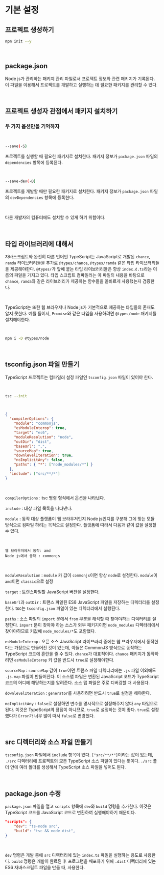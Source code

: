 # 기본 설정
## 프로젝트 생성하기

```bash
npm init --y
```
<br>

## package.json
Node js가 관리하는 패키지 관리 파일로서 프로젝트 정보와 관련 패키지가 기록된다.
이 파일을 이용해서 프로젝트를 개발하고 실행하는 데 필요한 패키지를 관리할 수 있다.

<br>

## 프로젝트 생성자 관점에서 패키지 설치하기

### 두 가지 옵션만을 기억하자

<br>

```bash
--save(-S)
```
프로젝트를 실행할 때 필요한 패키지로 설치한다. 
패키지 정보가 `package.json` 파일의 `dependencies` 항목에 등록된다.

<br>

```bash
--save-dev(-D)
```
프로젝트를 개발할 때만 필요한 패키지로 설치한다. 
패키지 정보가 `package.json` 파일의 `devDependencies` 항목에 등록한다.

<br>

다른 개발자의 컴퓨터에도 설치할 수 있게 하기 위함이다.

<br>

## 타입 라이브러리에 대해서
자바스크립트와 완전히 다른 언어인 TypeScript는 JavaScript로 개발된 `chance`, `ramda` 라이브러리들을 
추가로 `@types/chance`, `@types/ramda` 같은 타입 라이브러리들을 제공해야한다. `@types/`가 앞에 붙는 타입 라이브러리들은 항상 `index.d.ts`라는 이름의 파일을 가지고 있다. 타입 스크립트 컴파일러는 이 파일의 내용을
바탕으로 `chance`, `ramda`와 같은 라이브러리가 제공하는 함수들을 올바르게 사용했는지 검증한다.

<br>

TypeScript는 또한 웹 브라우저나 Node js가 기본적으로 제공하는 타입들의 존재도 알지 못한다.
예를 들어서, `Promise`와 같은 타입을 사용하려면 `@types/node` 패키지를 설치해야한다.

<br>

```bash
npm i -D @types/node
```
<br>

## tsconfig.json 파일 만들기
TypeScript 프로젝트는 컴파일러 설정 파일인 `tsconfig.json` 파일이 있어야 한다.

<br>

```bash
tsc --init
```

<br>

```json
{
  "compilerOptions": {
    "module": "commonjs",
    "esModuleInterop": true,
    "target": "es6",
    "moduleResolution": "node",
    "outDir": "dist",
    "baseUrl": ".",
    "sourceMap": true,
    "downlevelIteration": true,
    "noImplicitAny": false,
    "paths": { "*": ["node_modules/*"] }
  },
  "include": ["src/**/*"]
}
```

<br>

`compilerOptions` : tsc 명령 형식에서 옵션을 나타낸다.<br>

`include` : 대상 파일 목록을 나타낸다.<br>

`module` : 동작 대상 플랫폼이 웹 브라우저인지 Node js인지를 구분해 그에 맞는 모듈 방식으로
컴파일 하려는 목적으로 설정한다. 플랫폼에 따라서 다음과 같이 값을 설정할 수 있다.

<br>

```
웹 브라우저에서 동작: amd
Node js에서 동작 : commonjs
```

<br>

`moduleResolution` : `module` 카 값이 `commonjs`이면 항상 `node`로 설정한다.
`module`이 `amd`이면 `classic`으로 설정<br>

`target` : 트랜스파일할 JavaScript 버전을 설정한다.<br>

`baseUrl`과 `outDir` : 트랜스 파일된 ES6 JavaScript 파일을 저장하는 디렉터리를 설정한다.
tsc는 `tsconfig.json` 파일이 있는 디렉터리에서 실행된다.<br>

`paths` : 소스 파일의 `import` 문에서 `from` 부분을 해석할 때 찾아야하는 디렉터리를 설정한다.
`import` 문이 찾아야 하는 소스가 외부 패키지이면 `node_modules` 디렉터리에서 찾아야하므로 키값에
`node_modules/*`도 포함했다.<br>

`esModuleInterop` : 오픈 소스 JavaScript 라이브러리 중에는 웹 브라우저에서 동작한다는 가정으로 만들어진
것이 있는데, 이들은 CommonJS 방식으로 동작하는 TypeScript 코드에 혼란을 줄 수 있다.
`chance`가 대표적이다. `chance` 패키지가 동작하려면 `esModuleInterop` 키 값을 반드시 `true`로 설정해야한다.<br>

`sourceMap` : `sourceMap` 값이 `true`이면 트랜스 파일 디렉터리에는 `.js` 파일 이외에도 `.js.map` 파일이 만들어진다. 이 소스맵 파일은 변환된 JavaScript 코드가 TypeScript 코드의 어디에 해당하는지를 알려준다. 소스 맵 파일은 주로 디버깅할 때 사용된다.<br>

`downlevelIteration` : `generator`를 사용하려면 반드시 `true`로 설정을 해야한다.<br>

`noImplicitAny` : `false`로 설정하면 변수를 명시적으로 설정해주지 않다 `any` 타입으로 된다. 이것은 TypeScript의 장점이 아니므로, `true`로 설정하는 것이 좋다. `true`로 설정했다가 `Error`가 너무 많이 떠서 `false`로 변경했다.<br>

<br>

## src 디렉터리와 소스 파일 만들기
`tsconfig.json` 파일에서 `include` 항목이 있다. 
`["src/**/*"]`이라는 값이 있는데, `./src` 디렉터리에 프로젝트의 모든 TypeScript 소스 파일이 있다는 뜻이다.
`./src` 폴더 안에 여러 폴더를 생성해서 TypeScript 소스 파일을 넣어도 된다.

<br>

## package.json 수정
`package.json` 파일을 열고 `scripts` 항목에 `dev`와 `build` 명령을 추가한다.
이것은 TypeScript 코드를 JavaScript 코드로 변환하여 실행해야하기 때문이다.
<br>
```json
"scripts": {
    "dev": "ts-node src",
    "build": "tsc && node dist",
}
```

<br>

`dev` 명령은 개발 중에 `src` 디렉터리에 있는 `index.ts` 파일을 실행하는 용도로 사용한다.
`build` 명령은 개발이 완료된 후 프로그램을 배포하기 위해 `.dist` 디렉터리에 있는 ES6 자바스크립트 파일을
만들 때, 사용한다.
